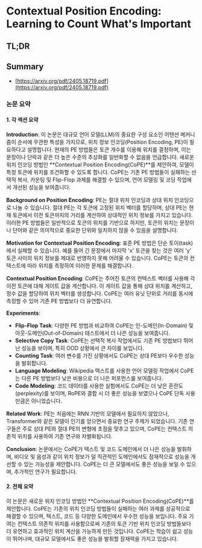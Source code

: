 # Contextual Position Encoding: Learning to Count What's Important
## TL;DR
## Summary
- [https://arxiv.org/pdf/2405.18719.pdf](https://arxiv.org/pdf/2405.18719.pdf)

### 논문 요약

#### 1. 각 섹션 요약

**Introduction**:
이 논문은 대규모 언어 모델(LLM)의 중요한 구성 요소인 어텐션 메커니즘이 순서에 무관한 특성을 가지므로, 위치 정보 인코딩(Position Encoding, PE)이 필요하다고 설명합니다. 현재의 PE 방법들은 토큰 개수를 이용해 위치를 결정하며, 이는 문장이나 단락과 같은 더 높은 수준의 추상화를 일반화할 수 없음을 언급합니다. 새로운 위치 인코딩 방법인 **Contextual Position Encoding(CoPE)**를 제안하여, 모델이 특정 토큰에 위치를 조건화할 수 있도록 합니다. CoPE는 기존 PE 방법들이 실패하는 선택적 복사, 카운팅 및 Flip-Flop 과제를 해결할 수 있으며, 언어 모델링 및 코딩 작업에서 개선된 성능을 보여줍니다.

**Background on Position Encoding**:
PE는 절대 위치 인코딩과 상대 위치 인코딩으로 나눌 수 있습니다. 절대 PE는 각 토큰에 고정된 위치 벡터를 할당하며, 상대 PE는 현재 토큰에서 이전 토큰까지의 거리를 계산하여 상대적인 위치 정보를 가지고 있습니다. 이러한 PE 방법들은 일반적으로 토큰의 위치를 기반으로 하지만, 토큰의 위치는 문장이나 단어와 같은 의미적으로 중요한 단위와 일치하지 않을 수 있음을 설명합니다.

**Motivation for Contextual Position Encoding**:
표준 PE 방법은 단순 토이(task)에서 실패할 수 있습니다. 예를 들어 긴 문장에서 마지막 'x' 토큰을 찾는 것은 여러 'y' 토큰 사이의 위치 정보를 제대로 반영하지 못해 어려울 수 있습니다. CoPE는 토큰의 컨텍스트에 따라 위치를 측정하여 이러한 문제를 해결합니다.

**Contextual Position Encoding**:
CoPE는 주어진 토큰의 컨텍스트 벡터를 사용해 각 이전 토큰에 대해 게이트 값을 계산합니다. 이 게이트 값을 통해 상대 위치를 계산하고, 정수 값을 할당하여 위치 벡터를 생성합니다. CoPE는 여러 유닛 단위로 거리를 동시에 측정할 수 있어 기존 PE 방법보다 더 유연합니다.

**Experiments**:
- **Flip-Flop Task**: 다양한 PE 방법과 비교하여 CoPE는 인-도메인(In-Domain) 및 아웃-도메인(Out-of-Domain) 테스트에서 더 나은 성능을 보여줍니다.
- **Selective Copy Task**: CoPE는 선택적 복사 작업에서도 기존 PE 방법보다 뛰어난 성능을 보이며, 특히 OOD 상황에서 큰 차이를 보입니다.
- **Counting Task**: 여러 변수를 가진 상황에서도 CoPE는 상대 PE보다 우수한 성능을 발휘합니다.
- **Language Modeling**: Wikipedia 텍스트를 사용한 언어 모델링 작업에서 CoPE는 다른 PE 방법보다 낮은 비용으로 더 나은 퍼포먼스를 보여줍니다.
- **Code Modeling**: 코드 데이터를 사용한 실험에서도 CoPE는 더 낮은 혼란도(perplexity)를 보이며, RoPE와 결합 시 더 좋은 성능을 보였으나 CoPE 단독 사용만큼은 아니었습니다.

**Related Work**:
PE는 처음에는 RNN 기반의 모델에서 필요하지 않았으나, Transformer와 같은 모델이 인기를 얻으면서 중요한 연구 주제가 되었습니다. 기존 연구들은 주로 상대 PE와 절대 PE의 변형에 초점을 맞추고 있으며, CoPE는 컨텍스트 의존적 위치를 사용하여 기존 연구와 차별화됩니다.

**Conclusion**:
논문에서는 CoPE가 텍스트 및 코드 도메인에서 더 나은 성능을 발휘하며, 비디오 및 음성과 같이 위치 정보가 덜 직관적인 도메인에서도 잠재적으로 성능을 개선할 수 있는 가능성을 제안합니다. CoPE는 더 큰 모델에서도 좋은 성능을 보일 수 있으며, 추가적인 연구가 필요합니다.

#### 2. 전체 요약

이 논문은 새로운 위치 인코딩 방법인 **Contextual Position Encoding(CoPE)**를 제안합니다. CoPE는 기존의 위치 인코딩 방법들이 실패하는 여러 과제를 성공적으로 해결할 수 있으며, 텍스트, 코드 등 다양한 도메인에서 우수한 성능을 보입니다. 주요 기여는 컨텍스트 의존적 위치를 사용함으로써 기존의 토큰 기반 위치 인코딩 방법들보다 더 유연하고 효과적인 위치 계산을 가능하게 만든 것입니다. CoPE는 학습이 쉽고 성능이 뛰어나며, 대규모 모델에서도 좋은 성능을 발휘할 잠재력을 가지고 있습니다.